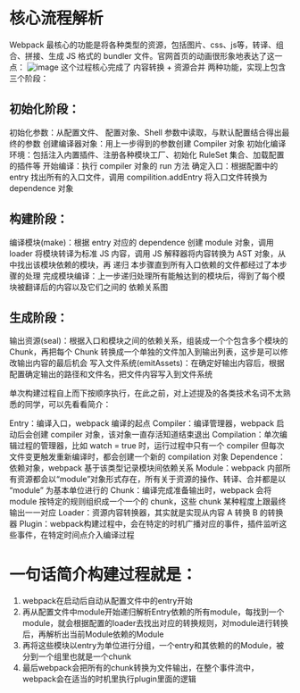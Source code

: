 
# 核心流程解析
  Webpack 最核心的功能是将各种类型的资源，包括图片、css、js等，转译、组合、拼接、生成 JS 格式的 bundler 文件。官网首页的动画很形象地表达了这一点：
  ![image](https://user-images.githubusercontent.com/29973853/217200822-355826f2-385d-458d-9c7d-75dd4cb13041.png)
  这个过程核心完成了 内容转换 + 资源合并 两种功能，实现上包含三个阶段：

## 初始化阶段：

初始化参数：从配置文件、 配置对象、Shell 参数中读取，与默认配置结合得出最终的参数
创建编译器对象：用上一步得到的参数创建 Compiler 对象
初始化编译环境：包括注入内置插件、注册各种模块工厂、初始化 RuleSet 集合、加载配置的插件等
开始编译：执行 compiler 对象的 run 方法
确定入口：根据配置中的 entry 找出所有的入口文件，调用 compilition.addEntry 将入口文件转换为 dependence 对象

## 构建阶段：

编译模块(make)：根据 entry 对应的 dependence 创建 module 对象，调用 loader 将模块转译为标准 JS 内容，调用 JS 解释器将内容转换为 AST 对象，从中找出该模块依赖的模块，再 递归 本步骤直到所有入口依赖的文件都经过了本步骤的处理
完成模块编译：上一步递归处理所有能触达到的模块后，得到了每个模块被翻译后的内容以及它们之间的 依赖关系图

## 生成阶段：

输出资源(seal)：根据入口和模块之间的依赖关系，组装成一个个包含多个模块的 Chunk，再把每个 Chunk 转换成一个单独的文件加入到输出列表，这步是可以修改输出内容的最后机会
写入文件系统(emitAssets)：在确定好输出内容后，根据配置确定输出的路径和文件名，把文件内容写入到文件系统

单次构建过程自上而下按顺序执行，在此之前，对上述提及的各类技术名词不太熟悉的同学，可以先看看简介：

Entry：编译入口，webpack 编译的起点
Compiler：编译管理器，webpack 启动后会创建 compiler 对象，该对象一直存活知道结束退出
Compilation：单次编辑过程的管理器，比如 watch = true 时，运行过程中只有一个 compiler 但每次文件变更触发重新编译时，都会创建一个新的 compilation 对象
Dependence：依赖对象，webpack 基于该类型记录模块间依赖关系
Module：webpack 内部所有资源都会以“module”对象形式存在，所有关于资源的操作、转译、合并都是以 “module” 为基本单位进行的
Chunk：编译完成准备输出时，webpack 会将 module 按特定的规则组织成一个一个的 chunk，这些 chunk 某种程度上跟最终输出一一对应
Loader：资源内容转换器，其实就是实现从内容 A 转换 B 的转换器
Plugin：webpack构建过程中，会在特定的时机广播对应的事件，插件监听这些事件，在特定时间点介入编译过程

# 一句话简介构建过程就是：
1. webpack在启动后自动从配置文件中的entry开始
2. 再从配置文件中module开始递归解析Entry依赖的所有module，每找到一个module，就会根据配置的loader去找出对应的转换规则，对module进行转换后，再解析出当前Module依赖的Module
3. 再将这些模块以entry为单位进行分组，一个entry和其依赖的的Module，被分到一个组里也就是一个chunk
4. 最后webpack会把所有的chunk转换为文件输出，在整个事件流中，webpack会在适当的时机里执行plugin里面的逻辑
